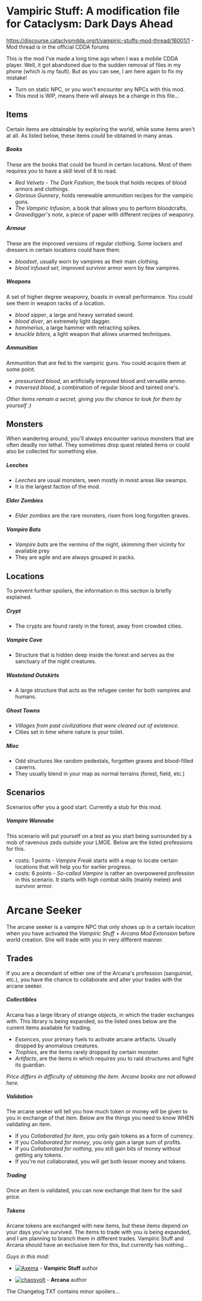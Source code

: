 # Vampiric Stuff: A modification file for Cataclysm: Dark Days Ahead

https://discourse.cataclysmdda.org/t/vampiric-stuffs-mod-thread/16001/1 - Mod thread is in the official CDDA forums

This is the mod I've made a long time ago when I was a mobile CDDA player. Well, it got abandoned due to the sudden removal of files in my phone (which is my fault). But as you can see, I am here again to fix my mistake!

- Turn on static NPC, or you won't encounter any NPCs with this mod.
- This mod is WIP, means there will always be a change in this file...

## Items
Certain items are obtainable by exploring the world, while some items aren't at all. As listed below, these items *could* be obtained in many areas.

##### Books
These are the books that could be found in certain locations. Most of them requires you to have a skill level of 8 to read.
* *Red Velvets - The Dark Fashion*, the book that holds recipes of blood armors and clothings.
* *Glorious Gunnery*, holds renewable ammunition recipes for the vampiric guns.
* *The Vampiric Infusion*, a book that allows you to perform bloodcrafts.
* *Gravedigger's note*, a piece of paper with different recipes of weaponry.

##### Armour
These are the improved versions of regular clothing. Some lockers and dressers in certain locations could have them.
* *bloodset*, usually worn by vampires as their main clothing.
* *blood infused set*, improved survivor armor worn by few vampires.

##### Weapons
A set of higher degree weaponry, boasts in overall performance. You could see them in weapon racks of a location.
* *blood sipper*, a large and heavy serrated sword.
* *blood diver*, an extremely light dagger.
* *hammerius*, a large hammer with retracting spikes.
* *knuckle biters*, a light weapon that allows unarmed techniques.

##### Ammunition
Ammunition that are fed to the vampiric guns. You could acquire them at some point.
* *pressurized blood*, an artificially improved blood and versatile ammo.
* *traversed blood*, a combination of regular blood and tainted one's.

_Other items remain a secret, giving you the chance to look for them by yourself :)_

## Monsters
When wandering around, you'll always encounter various monsters that are often deadly nor lethal. They sometimes drop quest related items or could also be collected for something else.

##### Leeches
* *Leeches* are usual monsters, seen mostly in moist areas like swamps.
* It is the largest faction of the mod.

##### Elder Zombies
* *Elder zombies* are the rare monsters, risen from long forgotten graves.

##### Vampire Bats
* *Vampire bats* are the vermins of the night, skimming their vicinity for available prey
* They are agile and are always grouped in packs.

## Locations
To prevent further spoilers, the information in this section is briefly explained.

##### Crypt
* The crypts are found rarely in the forest, away from crowded cities.

##### Vampire Cove
* Structure that is hidden deep inside the forest and serves as the sanctuary of the night creatures.

##### Wasteland Outskirts
* A large structure that acts as the refugee center for both vampires and humans.

##### Ghost Towns
* _Villages from past civilizations that were cleared out of existence._
* Cities set in time where nature is your toilet.

##### Misc
* Odd structures like random pedestals, forgotten graves and blood-filled caverns.
* They usually blend in your map as normal terrains (forest, field, etc.) 

## Scenarios
Scenarios offer you a good start. Currently a stub for this mod.

##### Vampire Wannabe
This scenario will put yourself on a test as you start being surrounded by a mob of ravenous zeds outside your LMOE. Below are the listed professions for this.
* costs: 1 points - *Vampire Freak* starts with a map to locate certain locations that will help you for earlier progress.
* costs: 6 points - *So-called Vampire* is rather an overpowered profession in this scenario. It starts with high combat skills (mainly melee) and survivor armor.



# Arcane Seeker
The arcane seeker is a vampire NPC that only shows up in a certain location when you have activated the *Vampiric Stuff + Arcana Mod Extension* before world creation. She will trade with you in very different manner.

## Trades
If you are a decendant of either one of the Arcana's profession (sanguinist, etc.), you have the chance to collaborate and alter your trades with the arcane seeker.

##### Collectibles
Arcana has a large library of strange objects, in which the trader exchanges with. This library is being expanded, so the listed ones below are the current items available for trading.

* *Essences*, your primary fuels to activate arcane artifacts. Usually dropped by anomalous creatures.
* *Trophies*, are the items rarely dropped by certain monster.
* *Artifacts*, are the items in which requires you to raid structures and fight its guardian.

*Price differs in difficulty of obtaining the item. Arcane books are not allowed here.*

##### Validation
The arcane seeker will tell you how much token or money will be given to you in exchange of that item. Below are the things you need to know WHEN validating an item.

* If you *Collaborated for item*, you only gain tokens as a form of currency.
* If you *Collaborated for money*, you only gain a large sum of profits.
* If you *Collaborated for nothing*, you still gain bits of money without getting any tokens.
* If you're not collaborated, you will get both lesser money and tokens.

##### Trading
Once an item is validated, you can now exchange that item for the said price.

##### Tokens
Arcane tokens are exchanged with new items, but these items depend on your days you've survived. The items to trade with you is being expanded, and I am planning to branch them in different trades. Vampiric Stuff and Arcana should have an exclusive item for this, but currently has nothing...

*Guys in this mod:*

* [![Axema](https://avatars2.githubusercontent.com/u/41373960?s=50&v=4)](https://github.com/Axema) - **Vampiric Stuff** author

* [![chaosvolt](https://avatars1.githubusercontent.com/u/11582235?s=50&v=4)](https://github.com/chaosvolt) - **Arcana** author

The Changelog.TXT contains minor spoilers...